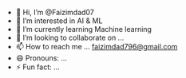 - 👋 Hi, I’m @Faizimdad07
- 👀 I’m interested in AI & ML
- 🌱 I’m currently learning  Machine learning
- 💞️ I’m looking to collaborate on ...
- 📫 How to reach me ... faizimdad796@gmail.com
- 😄 Pronouns: ...
- ⚡ Fun fact: ...

<!---
Faizimdad07/Faizimdad07 is a ✨ special ✨ repository because its `README.md` (this file) appears on your GitHub profile.
You can click the Preview link to take a look at your changes.
--->
